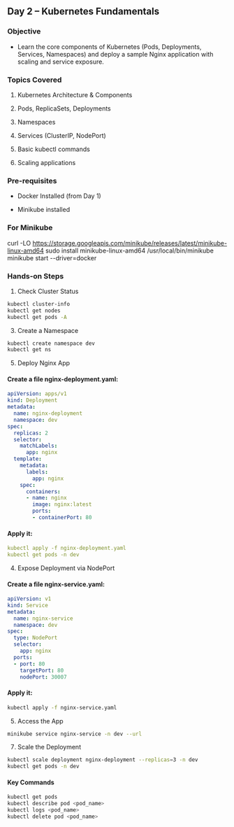 ## **Day 2 – Kubernetes Fundamentals**

### **Objective**

- Learn the core components of Kubernetes (Pods, Deployments, Services, Namespaces) and deploy a sample Nginx application with scaling and service exposure.

### **Topics Covered**

1. Kubernetes Architecture & Components

2. Pods, ReplicaSets, Deployments

3. Namespaces

4. Services (ClusterIP, NodePort)

5. Basic kubectl commands

6. Scaling applications

### **Pre-requisites**

- Docker Installed (from Day 1)

- Minikube installed

### For Minikube
curl -LO https://storage.googleapis.com/minikube/releases/latest/minikube-linux-amd64
sudo install minikube-linux-amd64 /usr/local/bin/minikube
minikube start --driver=docker

### **Hands-on Steps**
1. Check Cluster Status
```bash
kubectl cluster-info
kubectl get nodes
kubectl get pods -A
```

3. Create a Namespace
```bash
kubectl create namespace dev
kubectl get ns
```

5. Deploy Nginx App

#### Create a file nginx-deployment.yaml:
```yaml
apiVersion: apps/v1
kind: Deployment
metadata:
  name: nginx-deployment
  namespace: dev
spec:
  replicas: 2
  selector:
    matchLabels:
      app: nginx
  template:
    metadata:
      labels:
        app: nginx
    spec:
      containers:
      - name: nginx
        image: nginx:latest
        ports:
        - containerPort: 80
```

#### Apply it:
```yaml
kubectl apply -f nginx-deployment.yaml
kubectl get pods -n dev
```

4. Expose Deployment via NodePort

#### Create a file nginx-service.yaml:
```yaml
apiVersion: v1
kind: Service
metadata:
  name: nginx-service
  namespace: dev
spec:
  type: NodePort
  selector:
    app: nginx
  ports:
  - port: 80
    targetPort: 80
    nodePort: 30007
```

#### Apply it:
```bash
kubectl apply -f nginx-service.yaml
```

5. Access the App
```bash
minikube service nginx-service -n dev --url
```

7. Scale the Deployment
```bash
kubectl scale deployment nginx-deployment --replicas=3 -n dev
kubectl get pods -n dev
```

#### Key Commands
```bash
kubectl get pods
kubectl describe pod <pod_name>
kubectl logs <pod_name>
kubectl delete pod <pod_name>
```
